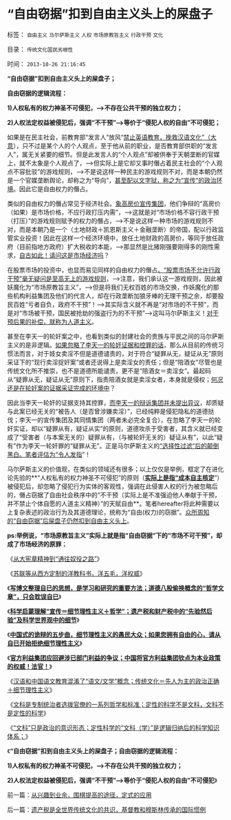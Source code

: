 # “自由窃据”扣到自由主义头上的屎盘子

标签： `自由主义` `马尔萨斯主义` `人权` `市场原教旨主义` `行政干预` `文化` 

目录： `传统文化国民劣根性`

时间： `2013-10-26 21:16:45`

**“自由窃据”扣到自由主义头上的屎盘子；**

**自由窃据的逻辑流程：**

**1)人权私有的权力神圣不可侵犯，——>不存在公共干预的独立权力；**

**2)人权法定权益被侵犯后，强调“不干预”——>等价于“侵犯人权的自由”不可侵犯；**



如果是在民主社会，前教育部“发言人”放风“[禁止英语教育，挽救汉语文化”（大意](../../../2012/12/16/识别主权概念的微小法学差异，“主权不可分割”是断言的谎言；.md)），只不过是某个人的个人观点，至于他从前的职业，是否教育部供职的“发言人”，属无关紧要的细节。但是此发言人的“个人观点”却被供奉于天朝垄断的官媒上，就不太象是个人观点了，——>但实际上是它却又事时僭占着民主社会的“个人观点不容批驳”的游戏规则，——>不是说这样一种民主的游戏规则不对，而是本朝仍然是一个官媒垄断舆论，却称之为“导向”，[甚至配以文字狱，称之为“宣传”的政治环境](../../../2013/10/19/在所有命题被讨论前，都要首先重温科学的世界观.md)。因此它是自由权力的僭占。

类似的自由权力的僭占常见于经济社会。[象高房价宣传集团](../../../2013/10/21/敌我意识形态在经济领域的真实的战争！.md)，他们争辩的“高房价（如果）是市场价格，不应行政打压内需”，——>这就是对“市场价格不容行政干预（打压）”的游戏规则赋予的权力的僭占，——>不是说这样一种市场的游戏规则不对，而是本朝乃是一个（土地财政＋凯恩斯主义＋金融垄断）的帝国，配以行政监管实业投资！因此在这样一个经济环境中，放任土地财政的高房价，等同于放任政府（目前指地方政府）扩大税收的本能，——>那显然是比猪刚强要刚得多的刚性需求，[自古如此！请问这是市场经济吗](../../../2013/10/16/影子银行不是地下银行，影子银行流入炒房业，高房价呈癌症恶化.md)？

在股票市场的投资中，也显而易见同样的自由权力的僭占[。“股票市场不允许行政干预”毫无疑问是至高无上的游戏规则](../../../2013/7/25/机构市强烈的羊群效应和小盘股融券及杠杆化的后果.md)，——>注意，我们承认这一游戏规则，因此被妖魔化为“市场原教旨主义”，——>但是将我们无权百姓的市场交换，作妖魔化的那些机构利益集团及他们的代言人，却在行政垄断加狼牙棒的无理干预之余，却要股民百姓“亏者自负，政府不干预”！——>其实际含义就不再是“对市场的不干预”，而是对“市场被干预，国民被抢劫的强盗行为的不干预”——>这叫马尔萨斯主义！[对干预后果的补偿，就称为人道主义](../../../2013/7/7/仇富，将人道主义的恶果，纯粹归罪于贫富差距.md)。

甚至在李天一的轮奸案之中，也看到类似的封建社会的贵族与平民之间的马尔萨斯主义的是非逻辑。[如果忽略了李天一的轮奸证据和控罪的话](../../../2013/10/5/李家宣传集团及其同情者，不能区分“质疑”与“证据”.md)，那么从目前的传统习惯法而言，对于妓女卖淫不但是道德谴责的，对于符合“疑罪从无，疑证从无”原则采证下的“现行卖淫捉奸案”或者还说得上是卖淫女的责任；但是“陪酒女”尽管也是传统文化所不推崇，也不是道德所能谴责，更不是“陪酒女＝卖淫女”。最起码从“疑罪从无，疑证从无”原则下，指责陪酒女就是卖淫女者，本身就是侵权；[何况还是在轮奸案的证据采证完成的环境中](../../../2013/9/28/除受害人追加宽恕外，上诉法院没有任何合法理由,为李天一减刑.md)？

因此当李天一轮奸的证据支持其控罪，[而李天一的辩诉集团并未提出异议](../../../2013/9/27/李天一承认了全部控罪与证据，最恶劣的态度拒绝减免可能.md)，却质疑与此案已经无关的“被告人（是否曾涉嫌卖淫）”，已经纯粹是侵犯隐私的道德挞伐；李天一的宣传集团及其同情集团（两者未必完全复合），在忽略了李天一的轮奸实证，却以“疑罪从有，疑证从实”的原则，道德攻杀于受害者，其含义就已经变成了“受害者（与本案无关的）疑罪从有，（与被轮奸无关的）疑证从有”，以此“疑有”作为李天一轮奸罪的“疑罪从无”。正是马尔萨斯主义的[“选择性过滤”后的颠倒黑白。笔者评估为“令人发指](../../../2013/8/3/有中国特色的国际接轨，互联网流氓的炒作方式，颠倒黑白的学术水平.md)”！

马尔萨斯主义的价值观，在类似的领域还有很多；以上仅仅是举例，框定了在进化论先验的**“人权私有的权力神圣不可侵犯”的原则（**[**实际上是指“成本自主核定**](../../../2013/4/14/成本是个体利益感受的痛苦.md)**”）被侵犯后，却忽略了侵犯行为实体的客观性，强调在此侵害人权的行为被忽略后的，僭占窃据了自由社会秩序中的“不干预（实际上是不准强迫他人奉献于干预，并不禁止个体自愿的人道主义精神）”的天赋自由**。笔者hereafter将此种需要以上复杂表述的政治行为及其道德理论，统称为“自由(权力)的窃据”。[众所周知的“自由窃据”后屎盘子仍然扣到自由主义头上](../../../2012/11/26/《南方周末》吓人的民粹：“自由主义将失去人民的支持”.md)。

**ps:举例说，“市场原教旨主义”实际上就是指“自由窃据”下的“市场不可干预”，却成了市场经济的原罪**；

《[从大宪章精神到“通往奴役之路”](../../../2013/9/19/从“大宪章精神”到“通往奴役之路”.md)》

《[苏联等从西方定制的洋教科书，洋五毛，洋权威](../../../2013/10/2/苏联等从西方定制的洋教科书，洋五毛，洋权威.md)》

《[**写博文整理自已的思想，是学习和研究的重要方法；道德八股偷换概念的“哲学文章”，只会耽误自已**](../../../2013/10/12/写博文梳理股市的逻辑，理解“通胀无牛市”中的要素.md)》

《[**科学启蒙理解“宣传＝细节理性主义＋哲学”；遗产税和财产税中的“先验然后验”及科学世界观中的细节**](../../../2013/10/12/科学理解“宣传＝细节理性主义＋哲学”中的“细节”.md)》

《[**中国式的诡辩的五步曲，细节理性主义的愚民大众；如果您拥有自由的心，请从自已开始拒绝细节理性主义**](../../../2013/10/13/中国式的诡辩的五步曲，细节理性主义的愚民大众.md)》

《[**官方利益集团应回避涉已部门利益的争议；中国将官方利益集团钦点为本业政策的权威！法官！**](../../../2013/10/16/“只有主犯才能当本案法官”的特色还是中国梦吗？.md)》

《[汉语和中国语文教育混淆了“语文/文学”概念；传统文化＝先人为主的政治正确＋细节理性主义](../../../2013/10/17/语文不是文学，以偏概全的作文教育中的细节理性主义.md)》

《[文科是专制统治者选拨官僚的一系列哲学和标准；定性的科学不是文科，文科不是定性的科学](../../../2013/10/20/中国教育必须将文科赶出国家体制.md)》

《[“文科”只是政治的意识形态；定性科学的“文科（学）”是逻辑归纳后的科学知识体系；](../../../2013/10/22/定性科学是科学知识体系，文科只是政治的意识形态.md)》

《**“自由窃据”扣到自由主义头上的屎盘子；自由窃据的逻辑流程：**

**1)人权私有的权力神圣不可侵犯，——>不存在公共干预的独立权力；**

**2)人权法定权益被侵犯后，强调“不干预”——>等价于“侵犯人权的自由”不可侵犯**》



前一篇：[从兴趣到业余，围棋提高的途径，定式的应用](../../../2013/10/26/从兴趣到业余，围棋提高的途径，定式的应用.md)

后一篇：[遗产税是全世界传统文化的共识，基督教和穆斯林传承的国际惯例](../../../2013/10/26/遗产税是全世界传统文化的共识，基督教和穆斯林传承的国际惯例.md)